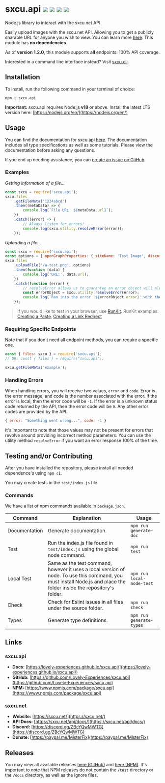 # sxcu.api ![](https://img.shields.io/github/v/release/lovely-experiences/sxcu.api?style=flat-square) ![](https://img.shields.io/npm/v/sxcu.api?style=flat-square) ![](https://img.shields.io/github/package-json/v/lovely-experiences/sxcu.api?style=flat-square) ![](https://img.shields.io/github/license/lovely-experiences/sxcu.api?style=flat-square)

Node.js library to interact with the sxcu.net API.

Easily upload images with the sxcu.net API. Allowing you to get a publicly sharable URL for anyone you wish to view. You can learn more [here](https://sxcu.net/). This module has **no dependencies**.

As of **version 1.2.0**, this module supports **all** endpoints. 100% API coverage.

Interested in a command line interface instead? Visit [sxcu.cli](https://github.com/Lovely-Experiences/sxcu.cli).

## Installation

To install, run the following command in your terminal of choice:

```console
npm i sxcu.api
```

**Important:** sxcu.api requires Node.js **v18** or above. Install the latest LTS version here: [https://nodejs.org/en/](https://nodejs.org/en/)

## Usage

You can find the documentation for sxcu.api [here](https://lovely-experiences.github.io/sxcu.api/). The documentation includes all type specifications as well as some tutorials. Please view the documentation before asking any questions.

If you end up needing assistance, you can [create an issue on GitHub](https://github.com/Lovely-Experiences/sxcu.api/issues/new).

### Examples

_Getting information of a file..._

```js
const sxcu = require('sxcu.api');
sxcu.files
    .getFileMeta('1234abcd')
    .then((metaData) => {
        console.log(`File URL: ${metaData.url}`);
    })
    .catch((error) => {
        // Always listen for errors!
        console.log(sxcu.utility.resolveError(error));
    });
```

_Uploading a file..._

```js
const sxcu = require('sxcu.api');
const options = { openGraphProperties: { siteName: 'Test Image', discordHideUrl: false } };
sxcu.files
    .uploadFile('/a-test.png', options)
    .then(function (data) {
        console.log('URL:', data.url);
    })
    .catch(function (error) {
        // resolveError allows us to guarantee an error object will always be received.
        const errorObject = sxcu.utility.resolveError(error);
        console.log(`Ran into the error '${errorObject.error}' with the code ${errorObject.code}!`);
    });
```

> If you would like to test in your browser, use [RunKit](https://npm.runkit.com/sxcu.api). RunKit examples: [Creating a Paste](https://runkit.com/embed/h7h32ibjf5t5), [Creating a Link Redirect](https://runkit.com/embed/bivumop1mkbf)

### Requiring Specific Endpoints

Note that if you don't need all endpoint methods, you can require a specific one.

```js
const { files: sxcu } = require('sxcu.api');
// OR: const { files } = require("sxcu.api");

sxcu.getFileMeta('example');
```

### Handling Errors

When handling errors, you will receive two values, `error` and `code`. Error is the error message, and code is the number associated with the error. If the error is local, then the error code will be `-1`. If the error is a unknown status code returned by the API, then the error code will be `0`. Any other error codes are provided by the API.

```js
{ error: "Something went wrong...", code: -1 }
```

It's important to note that those values may not be present for errors that revolve around providing incorrect method parameters. You can use the utility method `resolveError` if you want an error response 100% of the time.

## Testing and/or Contributing

After you have installed the repository, please install all needed dependence's using `npm ci`.

You may create tests in the `test/index.js` file.

### Commands

We have a list of npm commands available in `package.json`.

| Command       | Explanation                                                                                                                                                           | Usage                     |
| ------------- | --------------------------------------------------------------------------------------------------------------------------------------------------------------------- | ------------------------- |
| Documentation | Generate documentation.                                                                                                                                               | `npm run generate-doc`    |
| Test          | Run the index.js file found in `test/index.js` using the global node command.                                                                                         | `npm run test`            |
| Local Test    | Same as the test command, however it uses a local version of node. To use this command, you must install Node.js and place the folder inside the repository's folder. | `npm run local-node-test` |
| Check         | Check for Eslint issues in all files under the source folder.                                                                                                         | `npm run check`           |
| Types         | Generate type definitions.                                                                                                                                            | `npm run generate-types`  |

## Links

### sxcu.api

-   **Docs:** [https://lovely-experiences.github.io/sxcu.api/](https://lovely-experiences.github.io/sxcu.api/)
-   **GitHub:** [https://github.com/Lovely-Experiences/sxcu.api](https://github.com/Lovely-Experiences/sxcu.api)
-   **NPM:** [https://www.npmjs.com/package/sxcu.api](https://www.npmjs.com/package/sxcu.api)

### sxcu.net

-   **Website:** [https://sxcu.net/](https://sxcu.net/)
-   **API Docs:** [https://sxcu.net/api/docs/](https://sxcu.net/api/docs/)
-   **Discord:** [https://discord.gg/ZBcYQwMWTG](https://discord.gg/ZBcYQwMWTG)
-   **Donate:** [https://paypal.me/MisterFix](https://paypal.me/MisterFix)

## Releases

You may view all available releases [here (GitHub)](https://github.com/Lovely-Experiences/sxcu.api/releases) and [here (NPM)](https://www.npmjs.com/package/sxcu.api?activeTab=versions). It's important to note that NPM releases do not contain the `/test` directory or the `/docs` directory, as well as the ignore files.
